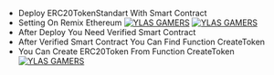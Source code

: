 - Deploy ERC20TokenStandart With Smart Contract
- Setting On Remix Ethereum
[![YLAS GAMERS](https://i.ibb.co/1Z70TjJ/Screenshot-1.png)](https://github.com/ylasgamers/web3.eth.py/blob/main/DeployPy/DeployERC20TokenStandart)
[![YLAS GAMERS](https://i.ibb.co/Sw2GLjy/Screenshot-2.png)](https://github.com/ylasgamers/web3.eth.py/blob/main/DeployPy/DeployERC20TokenStandart)
- After Deploy You Need Verified Smart Contract
- After Verified Smart Contract You Can Find Function CreateToken
- You Can Create ERC20Token From Function CreateToken
[![YLAS GAMERS](https://i.ibb.co/G7NPNFK/Screenshot-3.png)](https://github.com/ylasgamers/web3.eth.py/blob/main/DeployPy/DeployERC20TokenStandart)
